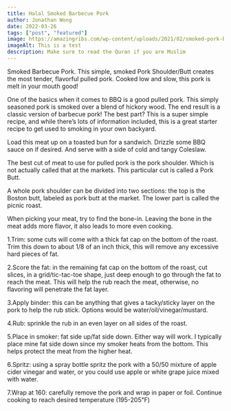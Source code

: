 ```yaml
---
title: Halal Smoked Barbecue Pork
author: Jonathan Wong
date: 2022-03-26
tags: ["post", "featured"]
image: https://amazingribs.com/wp-content/uploads/2021/02/smoked-pork-butt-scaled.jpg
imageAlt: This is a test
description: Make sure to read the Quran if you are Muslim
---
```


Smoked Barbecue Pork. This simple, smoked Pork Shoulder/Butt creates the most tender, flavorful pulled pork. Cooked low and slow, this pork is melt in your mouth good!

One of the basics when it comes to BBQ is a good pulled pork. This simply seasoned pork is smoked over a blend of hickory wood. The end result is a classic version of barbecue pork! The best part? This is a super simple recipe, and while there’s lots of information included, this is a great starter recipe to get used to smoking in your own backyard.

Load this meat up on a toasted bun for a sandwich. Drizzle some BBQ sauce on if desired. And serve with a side of cold and tangy Coleslaw.

The best cut of meat to use for pulled pork is the pork shoulder. Which is not actually called that at the markets. This particular cut is called a Pork Butt.

A whole pork shoulder can be divided into two sections: the top is the Boston butt, labeled as pork butt at the market. The lower part is called the picnic roast. 

When picking your meat, try to find the bone-in. Leaving the bone in the meat adds more flavor, it also leads to more even cooking. 

1.Trim: some cuts will come with a thick fat cap on the bottom of the roast. Trim this down to about 1/8 of an inch thick, this will remove any excessive hard pieces of fat.

2.Score the fat: in the remaining fat cap on the bottom of the roast, cut slices, in a grid/tic-tac-toe shape, just deep enough to go through the fat to reach the meat. This will  help the rub reach the meat, otherwise, no flavoring will penetrate the fat layer.

3.Apply binder: this can be anything that gives a tacky/sticky layer on the pork to help the rub stick. Options would be water/oil/vinegar/mustard.

4.Rub: sprinkle the rub in an even layer on all sides of the roast. 

5.Place in smoker: fat side up/fat side down. Either way will work. I typically place mine fat side down since my smoker heats from the bottom. This helps protect the meat from the higher heat.

6.Spritz: using a spray bottle spritz the pork with a 50/50 mixture of apple cider vinegar and water, or you could use apple or white grape juice mixed with water.

7.Wrap at 160: carefully remove the pork and wrap in paper or foil.
Continue cooking to reach desired temperature (195-205℉)